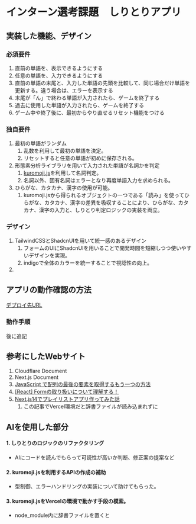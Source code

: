 # インターン選考課題　しりとりアプリ

## 実装した機能、デザイン

### 必須要件
1. 直前の単語を、表示できるようにする
2. 任意の単語を、入力できるようにする
3. 直前の単語の末尾と、入力した単語の先頭を比較して、同じ場合だけ単語を更新する。違う場合は、エラーを表示する
4. 末尾が「ん」で終わる単語が入力されたら、ゲームを終了する
5. 過去に使用した単語が入力されたら、ゲームを終了する
6. ゲーム中や終了後に、最初からやり直せるリセット機能をつける
   
### 独自要件
1. 最初の単語がランダム
   1. 乱数を利用して最初の単語を決定。
   2. リセットすると任意の単語が初めに保存される。
2. 形態素分析ライブラリを用いて入力された単語が名詞かを判定
   1. [kuromoji.js](https://github.com/takuyaa/kuromoji.js)を利用して名詞判定。
   2. 名詞以外、固有名詞はエラーとなり再度単語入力を求められる。
3. ひらがな、カタカナ、漢字の使用が可能。
   1. kuromoji.jsから得られるオブジェクトの一つである「読み」を使ってひらがな、カタカナ、漢字の差異を吸収することにより、ひらがな、カタカナ、漢字の入力と、しりとり判定ロジックの実装を両立。

### デザイン
1. TailwindCSSとShadcnUIを用いて統一感のあるデザイン
   1. フォームのUIにShadcnUIを用いることで開発時間を短縮しつつ使いやすいデザインを実現。
   2. indigoで全体のカラーを統一することで視認性の向上。
2. 
   
## アプリの動作確認の方法

[デプロイ先URL](https://lively-fire-aef2.tomop0513-maey.workers.dev/)

### 動作手順

後に追記

## 参考にしたWebサイト
1. Cloudflare Document
2. Next.js Document
3. [JavaScript で配列の最後の要素を取得するもう一つの方法](https://qiita.com/kerupani129/items/64ce1e80eb8efb4c2b21)
4. [[React] Formの取り扱いについて理解する！](https://qiita.com/PenPe/items/a829efc4de14af7af3e1)
5. [Next.js14でプレイリストアプリ作ってみた話](https://qiita.com/Kagari-hello-world/items/0ed5106d6e693e2037dd)
   1. この記事でVercel環境だと辞書ファイルが読み込まれずに

## AIを使用した部分

#### 1. しりとりのロジックのリファクタリング
  - AIにコードを読んでもらって可読性が高いか判断、修正案の提案など
#### 2. kuromoji.jsを利用するAPIの作成の補助
  - 型制御、エラーハンドリングの実装について助けてもらった。

#### 3. kuromoji.jsをVercelの環境で動かす手段の模索。
  - node_module内に辞書ファイルを置くと